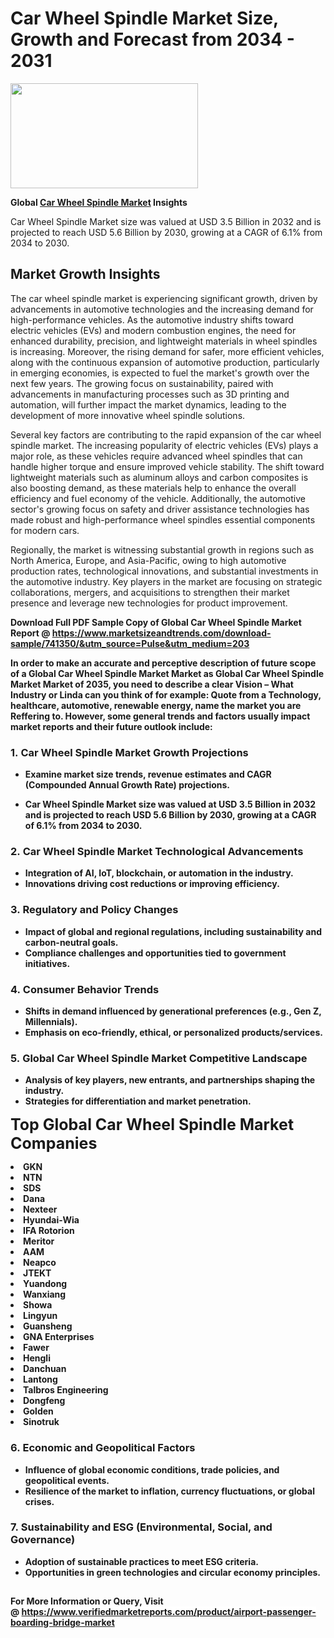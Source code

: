 <H1>Car Wheel Spindle Market Size, Growth and Forecast from 2034 - 2031</H1><img class="aligncenter size-medium wp-image-584254" src="https://thirdeyenews.in/wp-content/uploads/2034/09/Global-Market-Research-300x168.jpeg" alt="" width="300" height="168" /><p><strong>Global&nbsp;<a href="https://www.marketsizeandtrends.com/download-sample/741350/&amp;utm_source=Pulse&amp;utm_medium=203">Car Wheel Spindle Market</a> Insights</strong></p><p>Car Wheel Spindle Market size was valued at USD 3.5 Billion in 2032 and is projected to reach USD 5.6 Billion by 2030, growing at a CAGR of 6.1% from 2034 to 2030.</p><p><h2>Market Growth Insights</h2> <p>The car wheel spindle market is experiencing significant growth, driven by advancements in automotive technologies and the increasing demand for high-performance vehicles. As the automotive industry shifts toward electric vehicles (EVs) and modern combustion engines, the need for enhanced durability, precision, and lightweight materials in wheel spindles is increasing. Moreover, the rising demand for safer, more efficient vehicles, along with the continuous expansion of automotive production, particularly in emerging economies, is expected to fuel the market's growth over the next few years. The growing focus on sustainability, paired with advancements in manufacturing processes such as 3D printing and automation, will further impact the market dynamics, leading to the development of more innovative wheel spindle solutions.</p> <p><strong></strong></p> <p>Several key factors are contributing to the rapid expansion of the car wheel spindle market. The increasing popularity of electric vehicles (EVs) plays a major role, as these vehicles require advanced wheel spindles that can handle higher torque and ensure improved vehicle stability. The shift toward lightweight materials such as aluminum alloys and carbon composites is also boosting demand, as these materials help to enhance the overall efficiency and fuel economy of the vehicle. Additionally, the automotive sector's growing focus on safety and driver assistance technologies has made robust and high-performance wheel spindles essential components for modern cars.</p> <p>Regionally, the market is witnessing substantial growth in regions such as North America, Europe, and Asia-Pacific, owing to high automotive production rates, technological innovations, and substantial investments in the automotive industry. Key players in the market are focusing on strategic collaborations, mergers, and acquisitions to strengthen their market presence and leverage new technologies for product improvement.</p> <p><strong></p><p><span class=""><strong>Download Full PDF Sample Copy of Global Car Wheel Spindle Market Report</strong> @ <a href="https://www.marketsizeandtrends.com/download-sample/741350/&amp;utm_source=Pulse&amp;utm_medium=203" target="_blank">https://www.marketsizeandtrends.com/download-sample/741350/&amp;utm_source=Pulse&amp;utm_medium=203</a></span></p><p>In order to make an accurate and perceptive description of future scope of a Global&nbsp;Car Wheel Spindle Market Market as Global&nbsp;Car Wheel Spindle Market Market of 2035, you need to describe a clear Vision &ndash; What Industry or Linda can you think of for example: Quote from a Technology, healthcare, automotive, renewable energy, name the market you are Reffering to. However, some general trends and factors usually impact market reports and their future outlook include:</p><h3>1.&nbsp;<strong>Car Wheel Spindle Market Growth Projections</strong></h3><ul><li>Examine market size trends, revenue estimates and CAGR (Compounded Annual Growth Rate) projections.</li><li><p>Car Wheel Spindle Market size was valued at USD 3.5 Billion in 2032 and is projected to reach USD 5.6 Billion by 2030, growing at a CAGR of 6.1% from 2034 to 2030.</p></li></ul><h3>2.&nbsp;<strong>Car Wheel Spindle Market Technological Advancements</strong></h3><ul><li>Integration of AI, IoT, blockchain, or automation in the industry.</li><li>Innovations driving cost reductions or improving efficiency.</li></ul><h3>3.&nbsp;<strong>Regulatory and Policy Changes</strong></h3><ul><li>Impact of global and regional regulations, including sustainability and carbon-neutral goals.</li><li>Compliance challenges and opportunities tied to government initiatives.</li></ul><h3>4.&nbsp;<strong>Consumer Behavior Trends</strong></h3><ul><li>Shifts in demand influenced by generational preferences (e.g., Gen Z, Millennials).</li><li>Emphasis on eco-friendly, ethical, or personalized products/services.</li></ul><h3>5.&nbsp;<strong>Global Car Wheel Spindle Market Competitive Landscape</strong></h3><ul><li>Analysis of key players, new entrants, and partnerships shaping the industry.</li><li>Strategies for differentiation and market penetration.</li></ul><p data-pm-slice="1 1 []"><span style="color: inherit; font-family: inherit; font-size: 25px;">Top Global Car Wheel Spindle Market Companies</span></p><div class="" data-test-id=""><p><li>GKN</li><li> NTN</li><li> SDS</li><li> Dana</li><li> Nexteer</li><li> Hyundai-Wia</li><li> IFA Rotorion</li><li> Meritor</li><li> AAM</li><li> Neapco</li><li> JTEKT</li><li> Yuandong</li><li> Wanxiang</li><li> Showa</li><li> Lingyun</li><li> Guansheng</li><li> GNA Enterprises</li><li> Fawer</li><li> Hengli</li><li> Danchuan</li><li> Lantong</li><li> Talbros Engineering</li><li> Dongfeng</li><li> Golden</li><li> Sinotruk</li></p></div><h3>6.&nbsp;<strong>Economic and Geopolitical Factors</strong></h3><ul><li>Influence of global economic conditions, trade policies, and geopolitical events.</li><li>Resilience of the market to inflation, currency fluctuations, or global crises.</li></ul><h3>7.&nbsp;<strong>Sustainability and ESG (Environmental, Social, and Governance)</strong></h3><ul><li>Adoption of sustainable practices to meet ESG criteria.</li><li>Opportunities in green technologies and circular economy principles.</li></ul><h2><strong style="font-size: 14px;">For More Information or Query, Visit @&nbsp;</strong><a style="background-color: #ffffff; font-size: 14px;" href="https://www.marketsizeandtrends.com/report/car-wheel-spindle-market/" target="_blank">https://www.verifiedmarketreports.com/product/airport-passenger-boarding-bridge-market</a></h2>
